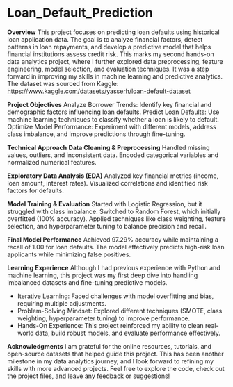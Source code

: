 # Loan_Default_Prediction

**Overview**
This project focuses on predicting loan defaults using historical loan application data. The goal is to analyze financial factors, detect patterns in loan repayments, and develop a predictive model that helps financial institutions assess credit risk.
This marks my second hands-on data analytics project, where I further explored data preprocessing, feature engineering, model selection, and evaluation techniques. It was a step forward in improving my skills in machine learning and predictive analytics.
The dataset was sourced from Kaggle: https://www.kaggle.com/datasets/yasserh/loan-default-dataset

**Project Objectives**
Analyze Borrower Trends: Identify key financial and demographic factors influencing loan defaults.
Predict Loan Defaults: Use machine learning techniques to classify whether a loan is likely to default.
Optimize Model Performance: Experiment with different models, address class imbalance, and improve predictions through fine-tuning.

**Technical Approach**
**Data Cleaning & Preprocessing**
Handled missing values, outliers, and inconsistent data.
Encoded categorical variables and normalized numerical features.

**Exploratory Data Analysis (EDA)**
Analyzed key financial metrics (income, loan amount, interest rates).
Visualized correlations and identified risk factors for defaults.

**Model Training & Evaluation**
Started with Logistic Regression, but it struggled with class imbalance.
Switched to Random Forest, which initially overfitted (100% accuracy).
Applied techniques like class weighting, feature selection, and hyperparameter tuning to balance precision and recall.

**Final Model Performance**
Achieved 97.29% accuracy while maintaining a recall of 1.00 for loan defaults.
The model effectively predicts high-risk loan applicants while minimizing false positives.

**Learning Experience**
Although I had previous experience with Python and machine learning, this project was my first deep dive into handling imbalanced datasets and fine-tuning predictive models.
* Iterative Learning: Faced challenges with model overfitting and bias, requiring multiple adjustments.
* Problem-Solving Mindset: Explored different techniques (SMOTE, class weighting, hyperparameter tuning) to improve performance.
* Hands-On Experience: This project reinforced my ability to clean real-world data, build robust models, and evaluate performance effectively.

**Acknowledgments**
I am grateful for the online resources, tutorials, and open-source datasets that helped guide this project. This has been another milestone in my data analytics journey, and I look forward to refining my skills with more advanced projects.
Feel free to explore the code, check out the project files, and leave any feedback or suggestions! 
